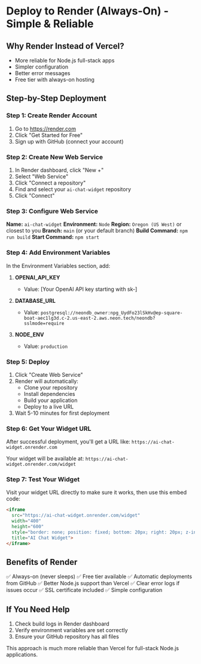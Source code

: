 # Deploy to Render (Always-On) - Simple & Reliable

## Why Render Instead of Vercel?
- More reliable for Node.js full-stack apps
- Simpler configuration
- Better error messages
- Free tier with always-on hosting

## Step-by-Step Deployment

### Step 1: Create Render Account
1. Go to https://render.com
2. Click "Get Started for Free"
3. Sign up with GitHub (connect your account)

### Step 2: Create New Web Service
1. In Render dashboard, click "New +"
2. Select "Web Service"
3. Click "Connect a repository"
4. Find and select your `ai-chat-widget` repository
5. Click "Connect"

### Step 3: Configure Web Service
**Name:** `ai-chat-widget`
**Environment:** `Node`
**Region:** `Oregon (US West)` or closest to you
**Branch:** `main` (or your default branch)
**Build Command:** `npm run build`
**Start Command:** `npm start`

### Step 4: Add Environment Variables
In the Environment Variables section, add:

1. **OPENAI_API_KEY**
   - Value: [Your OpenAI API key starting with sk-]

2. **DATABASE_URL**
   - Value: `postgresql://neondb_owner:npg_UydFo23lSkHv@ep-square-boat-aec1lg3d.c-2.us-east-2.aws.neon.tech/neondb?sslmode=require`

3. **NODE_ENV**
   - Value: `production`

### Step 5: Deploy
1. Click "Create Web Service"
2. Render will automatically:
   - Clone your repository
   - Install dependencies
   - Build your application
   - Deploy to a live URL
3. Wait 5-10 minutes for first deployment

### Step 6: Get Your Widget URL
After successful deployment, you'll get a URL like:
`https://ai-chat-widget.onrender.com`

Your widget will be available at:
`https://ai-chat-widget.onrender.com/widget`

### Step 7: Test Your Widget
Visit your widget URL directly to make sure it works, then use this embed code:

```html
<iframe 
  src="https://ai-chat-widget.onrender.com/widget" 
  width="400" 
  height="600"
  style="border: none; position: fixed; bottom: 20px; right: 20px; z-index: 9999; background: transparent; border-radius: 12px; box-shadow: 0 4px 20px rgba(0,0,0,0.15);"
  title="AI Chat Widget">
</iframe>
```

## Benefits of Render
✅ Always-on (never sleeps)
✅ Free tier available
✅ Automatic deployments from GitHub
✅ Better Node.js support than Vercel
✅ Clear error logs if issues occur
✅ SSL certificate included
✅ Simple configuration

## If You Need Help
1. Check build logs in Render dashboard
2. Verify environment variables are set correctly
3. Ensure your GitHub repository has all files

This approach is much more reliable than Vercel for full-stack Node.js applications.